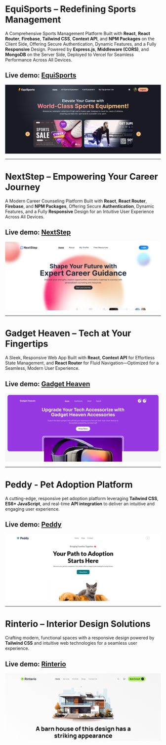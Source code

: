 # EquiSports – Redefining Sports Management
A Comprehensive Sports Management Platform Built with **React**, **React Router**, **Firebase**, **Tailwind CSS**, **Context API**, and **NPM Packages** on the Client Side, Offering Secure Authentication, Dynamic Features, and a Fully **Responsive** Design. Powered by **Express.js**, **Middleware (CORS)**, and **MongoDB** on the Server Side, Deployed to Vercel for Seamless Performance Across All Devices.
## Live demo: [EquiSports](https://reliable-beijinho-b77bf7.netlify.app/)
![Screenshot](thumb-images/EquiSports.png)

<hr/>

# NextStep – Empowering Your Career Journey
A Modern Career Counseling Platform Built with **React**, **React Router**, **Firebase**, and **NPM Packages**, Offering Secure **Authentication**, Dynamic Features, and a Fully **Responsive** Design for an Intuitive User Experience Across All Devices.
## Live demo: [NextStep](https://thriving-starlight-762625.netlify.app/)
![Screenshot](thumb-images/nextstep.png)

<hr/>

# Gadget Heaven – Tech at Your Fingertips
A Sleek, Responsive Web App Built with **React**, **Context API** for Effortless State Management, and **React Router** for Fluid Navigation—Optimized for a Seamless, Modern User Experience.
## Live demo: [Gadget Heaven](https://imaginative-semolina-e3f9d0.netlify.app/)
![Screenshot](thumb-images/gadget.png)

<hr/>

# Peddy - Pet Adoption Platform
A cutting-edge, responsive pet adoption platform leveraging **Tailwind CSS**, **ES6+ JavaScript**, and real-time **API integration** to deliver an intuitive and engaging user experience.
## Live demo: [Peddy](https://peddy-a5.netlify.app/)
![Screenshot](thumb-images/peddy.png)

<hr/>

# Rinterio – Interior Design Solutions
Crafting modern, functional spaces with a responsive design powered by **Tailwind CSS** and intuitive web technologies for a seamless user experience.
## Live demo: [Rinterio](https://rinterio-a3.netlify.app/)
![Screenshot](thumb-images/rinterio.png)
